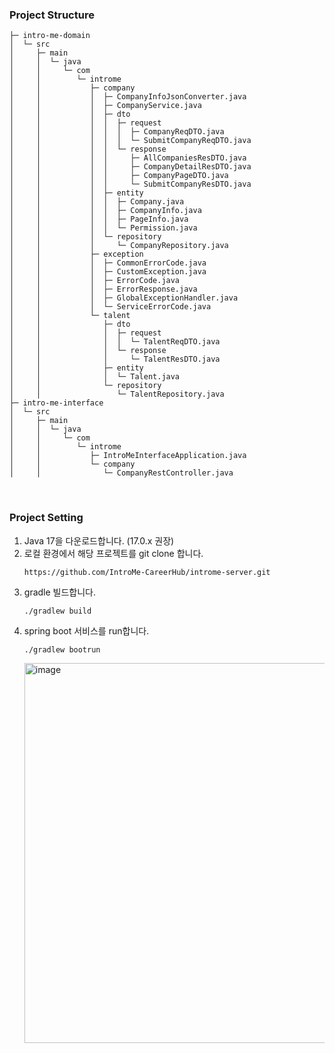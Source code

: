 ### Project Structure
```
├─ intro-me-domain
│  └─ src
│     ├─ main
│     │  └─ java
│     │     └─ com
│     │        └─ introme
│     │           ├─ company
│     │           │  ├─ CompanyInfoJsonConverter.java
│     │           │  ├─ CompanyService.java
│     │           │  ├─ dto
│     │           │  │  ├─ request
│     │           │  │  │  ├─ CompanyReqDTO.java
│     │           │  │  │  └─ SubmitCompanyReqDTO.java
│     │           │  │  └─ response
│     │           │  │     ├─ AllCompaniesResDTO.java
│     │           │  │     ├─ CompanyDetailResDTO.java
│     │           │  │     ├─ CompanyPageDTO.java
│     │           │  │     └─ SubmitCompanyResDTO.java
│     │           │  ├─ entity
│     │           │  │  ├─ Company.java
│     │           │  │  ├─ CompanyInfo.java
│     │           │  │  ├─ PageInfo.java
│     │           │  │  └─ Permission.java
│     │           │  └─ repository
│     │           │     └─ CompanyRepository.java
│     │           ├─ exception
│     │           │  ├─ CommonErrorCode.java
│     │           │  ├─ CustomException.java
│     │           │  ├─ ErrorCode.java
│     │           │  ├─ ErrorResponse.java
│     │           │  ├─ GlobalExceptionHandler.java
│     │           │  └─ ServiceErrorCode.java
│     │           └─ talent
│     │              ├─ dto
│     │              │  ├─ request
│     │              │  │  └─ TalentReqDTO.java
│     │              │  └─ response
│     │              │     └─ TalentResDTO.java
│     │              ├─ entity
│     │              │  └─ Talent.java
│     │              └─ repository
│     │                 └─ TalentRepository.java
├─ intro-me-interface
│  └─ src
│     ├─ main
│     │  └─ java
│     │     └─ com
│     │        └─ introme
│     │           ├─ IntroMeInterfaceApplication.java
│     │           └─ company
│     │              └─ CompanyRestController.java
```

<br>

### Project Setting
1. Java 17을 다운로드합니다. (17.0.x 권장)
2. 로컬 환경에서 해당 프로젝트를 git clone 합니다.
   ```
   https://github.com/IntroMe-CareerHub/introme-server.git
   ```
3. gradle 빌드합니다.
   ```
   ./gradlew build
   ```
4. spring boot 서비스를 run합니다.
   ```
   ./gradlew bootrun
   ```
   <img width="608" alt="image" src="https://github.com/IntroMe-CareerHub/introme-server/assets/76420055/54190513-f55b-432d-a5eb-6062dc3b5ae3">
